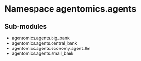 Namespace agentomics.agents
===========================

Sub-modules
-----------
* agentomics.agents.big_bank
* agentomics.agents.central_bank
* agentomics.agents.economy_agent_llm
* agentomics.agents.small_bank
